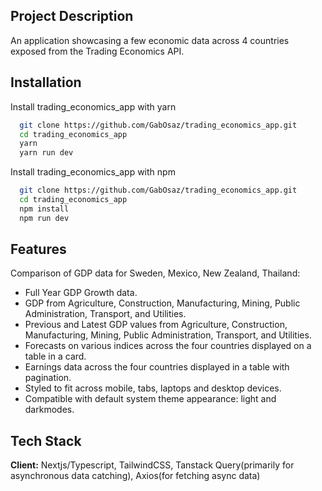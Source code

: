 ## Project Description

An application showcasing a few economic data across 4 countries exposed from the Trading Economics API.

## Installation

Install trading_economics_app with yarn

```bash
  git clone https://github.com/GabOsaz/trading_economics_app.git
  cd trading_economics_app
  yarn
  yarn run dev
```
Install trading_economics_app with npm

```bash
  git clone https://github.com/GabOsaz/trading_economics_app.git
  cd trading_economics_app
  npm install
  npm run dev
```


## Features

Comparison of GDP data for Sweden, Mexico, New Zealand, Thailand:

- Full Year GDP Growth data.
- GDP from Agriculture, Construction, Manufacturing, Mining, Public Administration, Transport, and Utilities.
- Previous and Latest GDP values from Agriculture, Construction, Manufacturing, Mining, Public Administration, Transport, and Utilities.
- Forecasts on various indices across the four countries displayed on a table in a card.
- Earnings data across the four countries displayed in a table with pagination.
- Styled to fit across mobile, tabs, laptops and desktop devices.
- Compatible with default system theme appearance: light and darkmodes.

## Tech Stack

**Client:** Nextjs/Typescript, TailwindCSS, Tanstack Query(primarily for asynchronous data catching), Axios(for fetching async data)

